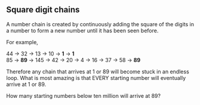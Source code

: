 ## Square digit chains

A number chain is created by continuously adding the square of the digits in a number to form a new number until it has been seen before.

For example,

44 → 32 → 13 → 10 → **1** → **1**  
85 → **89** → 145 → 42 → 20 → 4 → 16 → 37 → 58 → **89**

Therefore any chain that arrives at $1$ or $89$ will become stuck in an endless loop. What is most amazing is that EVERY starting number will eventually arrive at $1$ or $89$.

How many starting numbers below ten million will arrive at $89$?
